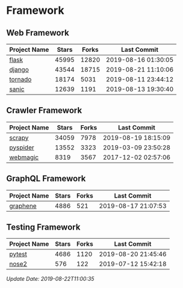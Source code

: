 # Framework

## Web Framework

| Project Name | Stars | Forks | Last Commit |
| ------------ | ----- | ----- | ----------- |
| [flask](https://github.com/pallets/flask) | 45995 | 12820 | 2019-08-16 01:30:05 |
| [django](https://github.com/django/django) | 43544 | 18715 | 2019-08-21 11:10:06 |
| [tornado](https://github.com/tornadoweb/tornado) | 18174 | 5031 | 2019-08-11 23:44:12 |
| [sanic](https://github.com/huge-success/sanic) | 12639 | 1191 | 2019-08-13 19:30:40 |

## Crawler Framework

| Project Name | Stars | Forks | Last Commit |
| ------------ | ----- | ----- | ----------- |
| [scrapy](https://github.com/scrapy/scrapy) | 34059 | 7978 | 2019-08-19 18:15:09 |
| [pyspider](https://github.com/binux/pyspider) | 13552 | 3323 | 2019-03-09 23:50:28 |
| [webmagic](https://github.com/code4craft/webmagic) | 8319 | 3567 | 2017-12-02 02:57:06 |

## GraphQL Framework

| Project Name | Stars | Forks | Last Commit |
| ------------ | ----- | ----- | ----------- |
| [graphene](https://github.com/graphql-python/graphene) | 4886 | 521 | 2019-08-17 21:07:53 |

## Testing Framework

| Project Name | Stars | Forks | Last Commit |
| ------------ | ----- | ----- | ----------- |
| [pytest](https://github.com/pytest-dev/pytest) | 4686 | 1120 | 2019-08-20 21:45:46 |
| [nose2](https://github.com/nose-devs/nose2) | 576 | 122 | 2019-07-12 15:42:18 |

*Update Date: 2019-08-22T11:00:35*